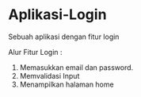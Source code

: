 # Aplikasi-Login
Sebuah aplikasi dengan fitur login 

Alur Fitur Login :
1. Memasukkan email dan password.
2. Memvalidasi Input
3. Menampilkan halaman home
